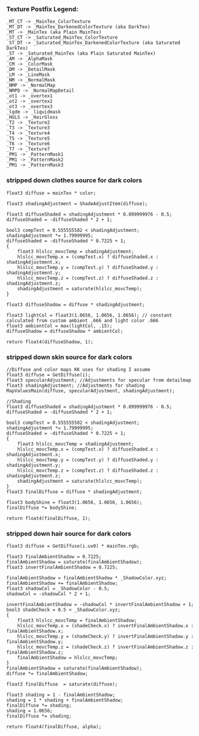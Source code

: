 ### Texture Postfix Legend:
    _MT_CT -> _MainTex_ColorTexture
    _MT_DT -> _MainTex_DarkenedColorTexture (aka DarkTex)
    _MT -> _MainTex (aka Plain MainTex)
    _ST_CT -> _Saturated_MainTex_ColorTexture
    _ST_DT -> _Saturated_MainTex_DarkenedColorTexture (aka Saturated DarkTex)
    _ST -> _Saturated_MainTex (aka Plain Saturated MainTex)
    _AM -> _AlphaMask
    _CM -> _ColorMask
    _DM -> _DetailMask
    _LM -> _LineMask
    _NM -> _NormalMask
    _NMP -> _NormalMap
    _NMPD -> _NormalMapDetail
    _ot1 -> _overtex1
    _ot2 -> _overtex2
    _ot3 -> _overtex3
    _lqdm -> _liquidmask
    _HGLS -> _HairGloss
    _T2 -> _Texture2
    _T3 -> _Texture3
    _T4 -> _Texture4
    _T5 -> _Texture5
    _T6 -> _Texture6
    _T7 -> _Texture7
    _PM1 -> _PatternMask1
    _PM1 -> _PatternMask2
    _PM1 -> _PatternMask3

### stripped down clothes source for dark colors
    float3 diffuse = mainTex * color;

    float3 shadingAdjustment = ShadeAdjustItem(diffuse);

    float3 diffuseShaded = shadingAdjustment * 0.899999976 - 0.5;
    diffuseShaded = -diffuseShaded * 2 + 1;

    bool3 compTest = 0.555555582 < shadingAdjustment;
    shadingAdjustment *= 1.79999995;
    diffuseShaded = -diffuseShaded * 0.7225 + 1;
    {
        float3 hlslcc_movcTemp = shadingAdjustment;
        hlslcc_movcTemp.x = (compTest.x) ? diffuseShaded.x : shadingAdjustment.x;
        hlslcc_movcTemp.y = (compTest.y) ? diffuseShaded.y : shadingAdjustment.y;
        hlslcc_movcTemp.z = (compTest.z) ? diffuseShaded.z : shadingAdjustment.z;
        shadingAdjustment = saturate(hlslcc_movcTemp);
    }

    float3 diffuseShadow = diffuse * shadingAdjustment;

    float3 lightCol = float3(1.0656, 1.0656, 1.0656); // constant calculated from custom ambient .666 and light color .666
    float3 ambientCol = max(lightCol, .15);
    diffuseShadow = diffuseShadow * ambientCol;

    return float4(diffuseShadow, 1);

### stripped down skin source for dark colors
    //Diffuse and color maps KK uses for shading I assume
    float3 diffuse = GetDiffuse(i);
    float3 specularAdjustment; //Adjustments for specular from detailmap
    float3 shadingAdjustment; //Adjustments for shading
    MapValuesMain(diffuse, specularAdjustment, shadingAdjustment);

    //Shading
    float3 diffuseShaded = shadingAdjustment * 0.899999976 - 0.5;
    diffuseShaded = -diffuseShaded * 2 + 1;
    
    bool3 compTest = 0.555555582 < shadingAdjustment;
    shadingAdjustment *= 1.79999995;
    diffuseShaded = -diffuseShaded * 0.7225 + 1;
    {
        float3 hlslcc_movcTemp = shadingAdjustment;
        hlslcc_movcTemp.x = (compTest.x) ? diffuseShaded.x : shadingAdjustment.x;
        hlslcc_movcTemp.y = (compTest.y) ? diffuseShaded.y : shadingAdjustment.y;
        hlslcc_movcTemp.z = (compTest.z) ? diffuseShaded.z : shadingAdjustment.z;
        shadingAdjustment = saturate(hlslcc_movcTemp);
    }
    float3 finalDiffuse = diffuse * shadingAdjustment;
    
    float3 bodyShine = float3(1.0656, 1.0656, 1.0656);
    finalDiffuse *= bodyShine;

    return float4(finalDiffuse, 1);

### stripped down hair source for dark colors
    float3 diffuse = GetDiffuse(i.uv0) * mainTex.rgb;

    float3 finalAmbientShadow = 0.7225;
    finalAmbientShadow = saturate(finalAmbientShadow);
    float3 invertFinalAmbientShadow = 0.7225;

    finalAmbientShadow = finalAmbientShadow * _ShadowColor.xyz;
    finalAmbientShadow += finalAmbientShadow;
    float3 shadowCol = _ShadowColor - 0.5;
    shadowCol = -shadowCol * 2 + 1;

    invertFinalAmbientShadow = -shadowCol * invertFinalAmbientShadow + 1;
    bool3 shadeCheck = 0.5 < _ShadowColor.xyz;
    {
        float3 hlslcc_movcTemp = finalAmbientShadow;
        hlslcc_movcTemp.x = (shadeCheck.x) ? invertFinalAmbientShadow.x : finalAmbientShadow.x;
        hlslcc_movcTemp.y = (shadeCheck.y) ? invertFinalAmbientShadow.y : finalAmbientShadow.y;
        hlslcc_movcTemp.z = (shadeCheck.z) ? invertFinalAmbientShadow.z : finalAmbientShadow.z;
        finalAmbientShadow = hlslcc_movcTemp;
    }
    finalAmbientShadow = saturate(finalAmbientShadow);
    diffuse *= finalAmbientShadow;

    float3 finalDiffuse  = saturate(diffuse);

    float3 shading = 1 - finalAmbientShadow;
    shading = 1 * shading + finalAmbientShadow;
    finalDiffuse *= shading;
    shading = 1.0656;
    finalDiffuse *= shading;

    return float4(finalDiffuse, alpha);